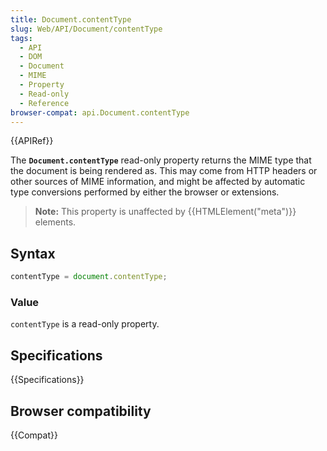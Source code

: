 ```yaml
---
title: Document.contentType
slug: Web/API/Document/contentType
tags:
  - API
  - DOM
  - Document
  - MIME
  - Property
  - Read-only
  - Reference
browser-compat: api.Document.contentType
---
```

{{APIRef}}

The **`Document.contentType`** read-only property returns the
MIME type that the document is being rendered as. This may come from HTTP headers or
other sources of MIME information, and might be affected by automatic type conversions
performed by either the browser or extensions.

> **Note:** This property is unaffected by {{HTMLElement("meta")}}
> elements.

## Syntax

```js
contentType = document.contentType;
```

### Value

`contentType` is a read-only property.

## Specifications

{{Specifications}}

## Browser compatibility

{{Compat}}
